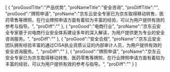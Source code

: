 [
	{
		"proGoodTitle":"产品优势",
		"proNameTitle":"安全咨询",
		"proDiffTitle":"",
		"proGood":"牌照申请",
		"proName":"京东云安全专家已为京东取得移动转售、医药零售等牌照，在行业牌照申请方面有着较为丰富的经验，可以为用户提供有效的参考与指导。",
		"proDiff":""
	},
	{
		"proGood":"电商行业",
		"proName":"京东云安全专家基于对电商行业安全体系建设多年的深入解读，为用户提供更为专业的安全咨询服务。",
		"proDiff":""
	},
	{
		"proGood":"安全合规",
		"proName":"京东云安全团队拥有经验丰富的通过CISA执业资质认证的内部审计人员，为用户提供有效的安全咨询服务。",
		"proDiff":""
	},
	{
		"proGood":"牌照申请",
		"proName":"京东云安全专家已为京东取得移动转售、医药零售等牌照，在行业牌照申请方面有着较为丰富的经验，可以为用户提供有效的参考与指导。",
		"proDiff":""
	}
]